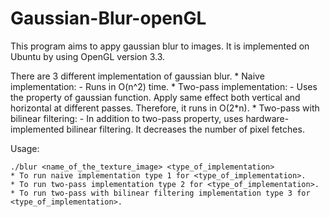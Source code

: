 # Gaussian-Blur-openGL

This program aims to appy gaussian blur to images. It is implemented on Ubuntu by using OpenGL version 3.3.

There are 3 different implementation of gaussian blur.
    * Naive implementation: 
        - Runs in O(n^2) time. 
    * Two-pass implementation:
        - Uses the property of gaussian function. Apply same effect both vertical and horizontal at different passes. Therefore, it runs in O(2*n).
    * Two-pass with bilinear filtering:
        - In addition to two-pass property, uses hardware-implemented bilinear filtering. It decreases the number of pixel fetches.

Usage:

    ./blur <name_of_the_texture_image> <type_of_implementation>
    * To run naive implementation type 1 for <type_of_implementation>.
    * To run two-pass implementation type 2 for <type_of_implementation>.
    * To run two-pass with bilinear filtering implementation type 3 for <type_of_implementation>.